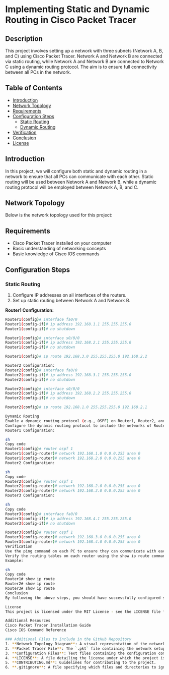 # Implementing Static and Dynamic Routing in Cisco Packet Tracer

## Description
This project involves setting up a network with three subnets (Network A, B, and C) using Cisco Packet Tracer. Network A and Network B are connected via static routing, while Network A and Network B are connected to Network C using a dynamic routing protocol. The aim is to ensure full connectivity between all PCs in the network.

## Table of Contents
- [Introduction](#introduction)
- [Network Topology](#network-topology)
- [Requirements](#requirements)
- [Configuration Steps](#configuration-steps)
  - [Static Routing](#static-routing)
  - [Dynamic Routing](#dynamic-routing)
- [Verification](#verification)
- [Conclusion](#conclusion)
- [License](#license)

## Introduction
In this project, we will configure both static and dynamic routing in a network to ensure that all PCs can communicate with each other. Static routing will be used between Network A and Network B, while a dynamic routing protocol will be employed between Network A, B, and C.

## Network Topology
Below is the network topology used for this project:


## Requirements
- Cisco Packet Tracer installed on your computer
- Basic understanding of networking concepts
- Basic knowledge of Cisco IOS commands

## Configuration Steps

### Static Routing
1. Configure IP addresses on all interfaces of the routers.
2. Set up static routing between Network A and Network B.

**Router1 Configuration:**
```sh
Router1(config)# interface fa0/0
Router1(config-if)# ip address 192.168.1.1 255.255.255.0
Router1(config-if)# no shutdown

Router1(config)# interface s0/0/0
Router1(config-if)# ip address 192.168.2.1 255.255.255.0
Router1(config-if)# no shutdown

Router1(config)# ip route 192.168.3.0 255.255.255.0 192.168.2.2

Router2 Configuration:
Router2(config)# interface fa0/0
Router2(config-if)# ip address 192.168.3.1 255.255.255.0
Router2(config-if)# no shutdown

Router2(config)# interface s0/0/0
Router2(config-if)# ip address 192.168.2.2 255.255.255.0
Router2(config-if)# no shutdown

Router2(config)# ip route 192.168.1.0 255.255.255.0 192.168.2.1

Dynamic Routing
Enable a dynamic routing protocol (e.g., OSPF) on Router1, Router2, and Router3.
Configure the dynamic routing protocol to include the networks of Router1, Router2, and Router3.
Router1 Configuration:

sh
Copy code
Router1(config)# router ospf 1
Router1(config-router)# network 192.168.1.0 0.0.0.255 area 0
Router1(config-router)# network 192.168.2.0 0.0.0.255 area 0
Router2 Configuration:

sh
Copy code
Router2(config)# router ospf 1
Router2(config-router)# network 192.168.2.0 0.0.0.255 area 0
Router2(config-router)# network 192.168.3.0 0.0.0.255 area 0
Router3 Configuration:

sh
Copy code
Router3(config)# interface fa0/0
Router3(config-if)# ip address 192.168.4.1 255.255.255.0
Router3(config-if)# no shutdown

Router3(config)# router ospf 1
Router3(config-router)# network 192.168.3.0 0.0.0.255 area 0
Router3(config-router)# network 192.168.4.0 0.0.0.255 area 0
Verification
Use the ping command on each PC to ensure they can communicate with each other.
Verify the routing tables on each router using the show ip route command to ensure correct route propagation.
Example:

sh
Copy code
Router1# show ip route
Router2# show ip route
Router3# show ip route
Conclusion
By following the above steps, you should have successfully configured static and dynamic routing in Cisco Packet Tracer, ensuring that all PCs can communicate with each other across different networks.

License
This project is licensed under the MIT License - see the LICENSE file for details.

Additional Resources
Cisco Packet Tracer Installation Guide
Cisco IOS Command Reference

### Additional Files to Include in the GitHub Repository
1. **Network Topology Diagram**: A visual representation of the network topology used in the examples.
2. **Packet Tracer File**: The `.pkt` file containing the network setup in Cisco Packet Tracer.
3. **Configuration Files**: Text files containing the configuration commands for each router.
4. **LICENSE**: A file detailing the license under which the project is distributed (e.g., MIT License).
5. **CONTRIBUTING.md**: Guidelines for contributing to the project.
6. **.gitignore**: A file specifying which files and directories to ignore in the repository.





